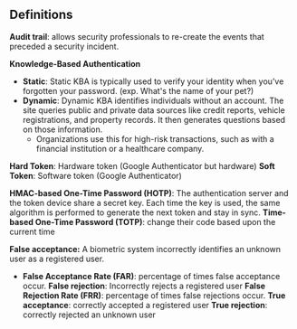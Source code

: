
## Definitions

**Audit trail**: allows security professionals to re-create the events that preceded a security incident.

**Knowledge-Based Authentication**
- **Static**: Static KBA is typically used to verify your identity when you’ve forgotten your password. (exp. What's the name of your pet?)
- **Dynamic**: Dynamic KBA identifies individuals without an account. The site queries public and private data sources like credit reports, vehicle registrations, and property records. It then generates questions based on those information.
	- Organizations use this for high-risk transactions, such as with a financial institution or a healthcare company.

**Hard Token**: Hardware token (Google Authenticator but hardware)
**Soft Token**: Software token (Google Authenticator)

**HMAC-based One-Time Password (HOTP)**: The authentication server and the token device share a secret key. Each time the key is used, the same algorithm is performed to generate the next token and stay in sync.
**Time-based One-Time Password (TOTP)**: change their code based upon the current time

**False acceptance:** A biometric system incorrectly identifies an unknown user as a registered user.
- **False Acceptance Rate (FAR)**: percentage of times false acceptance occur.
**False rejection**: Incorrectly rejects a registered user
	**False Rejection Rate (FRR)**: percentage of times false rejections occur.
**True acceptance**: correctly accepted a registered user
**True rejection**: correctly rejected an unknown user



